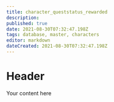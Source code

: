 ```yaml
---
title: character_queststatus_rewarded
description: 
published: true
date: 2021-08-30T07:32:47.198Z
tags: database, master, characters
editor: markdown
dateCreated: 2021-08-30T07:32:47.198Z
---
```


# Header
Your content here